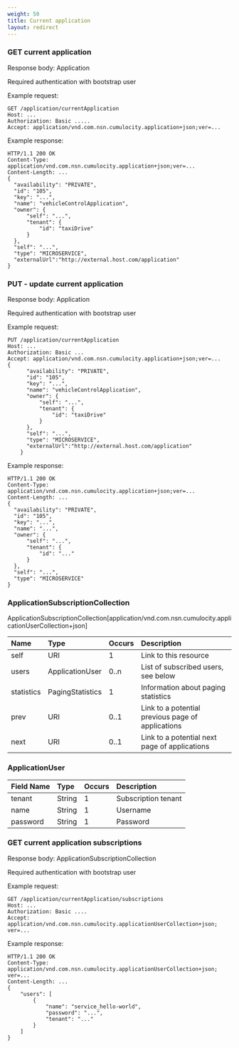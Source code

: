 ```yaml
---
weight: 50
title: Current application
layout: redirect
---
```


### GET current application 

Response body: Application

Required authentication with bootstrap user

Example request:
    
    GET /application/currentApplication
    Host: ...
    Authorization: Basic .....
    Accept: application/vnd.com.nsn.cumulocity.application+json;ver=...
    

Example response:

    HTTP/1.1 200 OK
    Content-Type: application/vnd.com.nsn.cumulocity.application+json;ver=...
    Content-Length: ...
    {
      "availability": "PRIVATE",
      "id": "105",
      "key": "...",
      "name": "vehicleControlApplication",
      "owner": {
          "self": "...",
          "tenant": {
              "id": "taxiDrive"
          }
      },
      "self": "...",
      "type": "MICROSERVICE",
      "externalUrl":"http://external.host.com/application"
    }

### PUT - update current application 

Response body: Application

Required authentication with bootstrap user

Example request:
    
    PUT /application/currentApplication
    Host: ...
    Authorization: Basic ...
    Accept: application/vnd.com.nsn.cumulocity.application+json;ver=...
    {
          "availability": "PRIVATE",
          "id": "105",
          "key": "...",
          "name": "vehicleControlApplication",
          "owner": {
              "self": "...",
              "tenant": {
                  "id": "taxiDrive"
              }
          },
          "self": "...",
          "type": "MICROSERVICE",
          "externalUrl":"http://external.host.com/application"
        }

Example response:

    HTTP/1.1 200 OK
    Content-Type: application/vnd.com.nsn.cumulocity.application+json;ver=...
    Content-Length: ...
    {
      "availability": "PRIVATE",
      "id": "105",
      "key": "...",
      "name": "...",
      "owner": {
          "self": "...",
          "tenant": {
              "id": "..."
          }
      },
      "self": "...",
      "type": "MICROSERVICE"
    }

### ApplicationSubscriptionCollection

ApplicationSubscriptionCollection[application/vnd.com.nsn.cumulocity.applicationUserCollection+json]

|Name|Type|Occurs|Description|
|:---|:---|:-----|:----------|
|self|URI|1|Link to this resource|
|users|ApplicationUser|0..n|List of subscribed users, see below|
|statistics|PagingStatistics|1|Information about paging statistics|
|prev|URI|0..1|Link to a potential previous page of applications|
|next|URI|0..1|Link to a potential next page of applications|

### ApplicationUser
|Field Name|Type|Occurs|Description|
|:---------|:---|:-----|:----------|
|tenant|String|1|Subscription tenant
|name|String|1|Username
|password|String|1|Password


### GET current application subscriptions

Response body: ApplicationSubscriptionCollection

Required authentication with bootstrap user

Example request:
    
    GET /application/currentApplication/subscriptions
    Host: ...
    Authorization: Basic ....
    Accept: application/vnd.com.nsn.cumulocity.applicationUserCollection+json; ver=...


Example response:

    HTTP/1.1 200 OK
    Content-Type: application/vnd.com.nsn.cumulocity.applicationUserCollection+json; ver=...
    Content-Length: ...
    {
        "users": [
            {
                "name": "service_hello-world",
                "password": "...",
                "tenant": "..."
            }
        ]
    }

